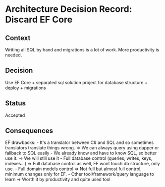 # Architecture Decision Record: Discard EF Core

## Context

Writing all SQL by hand and migrations is a lot of work. More productivity is needed.

## Decision

Use EF Core + separated sql solution project for database structure + deploy + migrations

## Status

Accepted

## Consequences

EF drawbacks:
	- It's a translator between C# and SQL and so sometimes translators translate things wrong. => We can always query using dapper or fallback to SQL easily
	- We already know and have to know SQL, so better use it. => We will still use it
	- Full database control (queries, writes, keys, indexes...) => Full database control as well, EF wont touch db structure, only use.
	- Full domain models control => Not full but almost full control, minimum changes only for EF.
	- Other tool/framework/query language to learn => Worth it by productivity and quite used tool
